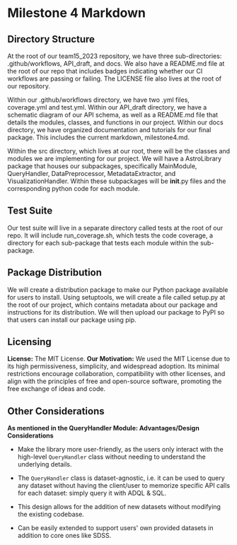 # Milestone 4 Markdown

## Directory Structure
At the root of our team15_2023 repository, we have three sub-directories: .github/workflows, API_draft, and docs. We also have a README.md file at the root of our repo that includes badges indicating whether our CI workflows are passing or failing. The LICENSE file also lives at the root of our repository.

Within our .github/workflows directory, we have two .yml files, coverage.yml and test.yml.
Within our API_draft directory, we have a schematic diagram of our API schema, as well as a README.md file that details the modules, classes, and functions in our project.
Within our docs directory, we have organized documentation and tutorials for our final package. This includes the current markdown, milestone4.md.

Within the src directory, which lives at our root, there will be the classes and modules we are implementing for our project. We will have a AstroLibrary package that houses our subpackages, specifically MainModule, QueryHandler, DataPreprocessor, MetadataExtractor, and VisualizationHandler. Within these subpackages will be __init__.py files and the corresponding python code for each module. 

## Test Suite
Our test suite will live in a separate directory called tests at the root of our repo. It will include run_coverage.sh, which tests the code coverage, a directory for each sub-package that tests each module within the sub-package.

## Package Distribution
We will create a distribution package to make our Python package available for users to install. Using setuptools, we will create a file called setup.py at the root of our project, which contains metadata about our package and instructions for its distribution. 
We will then upload our package to PyPI so that users can install our package using pip.

## Licensing 
**License:** The MIT License. 
**Our Motivation:** We used the MIT License due to its high permissiveness, simplicity, and widespread adoption. Its minimal restrictions encourage collaboration, compatibility with other licenses, and align with the principles of free and open-source software, promoting the free exchange of ideas and code.

## Other Considerations

**As mentioned in the QueryHandler Module: Advantages/Design Considerations**

- Make the library more user-friendly, as the users only interact with the high-level `QueryHandler` class without needing to understand the underlying details.

- The `QueryHandler` class is dataset-agnostic, i.e. it can be used to query any dataset without having the client/user to memorize specific API calls for each dataset: simply query it with ADQL & SQL.

- This design allows for the addition of new datasets without modifying the existing codebase.

- Can be easily extended to support users' own provided datasets in addition to core ones like SDSS.
